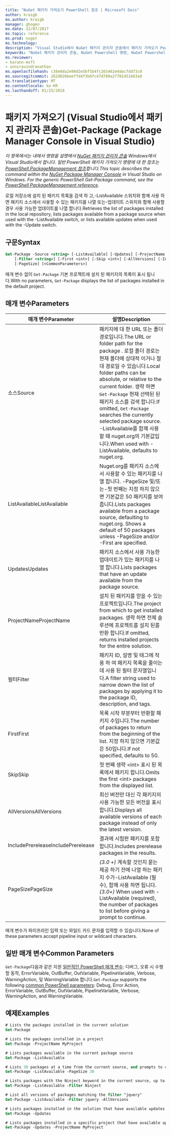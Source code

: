 ```yaml
---
title: "NuGet 패키지 가져오기 PowerShell 참조 | Microsoft Docs"
author: kraigb
ms.author: kraigb
manager: ghogen
ms.date: 12/07/2017
ms.topic: reference
ms.prod: nuget
ms.technology: 
description: "Visual Studio에서 NuGet 패키지 관리자 콘솔에서 패키지 가져오기 PowerShell 명령에 대 한 참조입니다."
keywords: "NuGet 패키지 관리자 콘솔, NuGet Powershell 명령, NuGet Powershell 참조, 패키지 가져오기"
ms.reviewer:
- karann-msft
- unniravindranathan
ms.openlocfilehash: c38e0da2e98d2e5bf5b4fc165462e9abcfdd73c0
ms.sourcegitcommit: 262d026beeffd4f3b6fc47d780a2f701451663a8
ms.translationtype: MT
ms.contentlocale: ko-KR
ms.lasthandoff: 01/25/2018
---
```

# <a name="get-package-package-manager-console-in-visual-studio"></a><span data-ttu-id="5ea1b-104">패키지 가져오기 (Visual Studio에서 패키지 관리자 콘솔)</span><span class="sxs-lookup"><span data-stu-id="5ea1b-104">Get-Package (Package Manager Console in Visual Studio)</span></span>

<span data-ttu-id="5ea1b-105">*이 항목에서는 내에서 명령을 설명에서 [NuGet 패키지 관리자 콘솔](Package-Manager-Console.md) Windows에서 Visual Studio에서 합니다. 일반 PowerShell 패키지 가져오기 명령에 대 한 참조는 [PowerShell PackageManagement 참조](/powershell/module/packagemanagement/?view=powershell-6)합니다.*</span><span class="sxs-lookup"><span data-stu-id="5ea1b-105">*This topic describes the command within the [NuGet Package Manager Console](Package-Manager-Console.md) in Visual Studio on Windows. For the generic PowerShell Get-Package command, see the [PowerShell PackageManagement reference](/powershell/module/packagemanagement/?view=powershell-6).*</span></span>

<span data-ttu-id="5ea1b-106">로컬 저장소에 설치 된 패키지 목록을 검색 하 고,-ListAvailable 스위치와 함께 사용 하면 패키지 소스에서 사용할 수 있는 패키지를 나열 또는-업데이트 스위치와 함께 사용할 경우 사용 가능한 업데이트를 나열 합니다.</span><span class="sxs-lookup"><span data-stu-id="5ea1b-106">Retrieves the list of packages installed in the local repository, lists packages available from a package source when used with the -ListAvailable switch, or lists available updates when used with the -Update switch.</span></span>

## <a name="syntax"></a><span data-ttu-id="5ea1b-107">구문</span><span class="sxs-lookup"><span data-stu-id="5ea1b-107">Syntax</span></span>

```ps
Get-Package -Source <string> [-ListAvailable] [-Updates] [-ProjectName <string>]
    [-Filter <string>] [-First <int>] [-Skip <int>] [-AllVersions] [-IncludePrerelease]
    [-PageSize] [<CommonParameters>]
```

<span data-ttu-id="5ea1b-108">매개 변수 없이 `Get-Package` 기본 프로젝트에 설치 된 패키지의 목록이 표시 됩니다.</span><span class="sxs-lookup"><span data-stu-id="5ea1b-108">With no parameters, `Get-Package` displays the list of packages installed in the default project.</span></span>

## <a name="parameters"></a><span data-ttu-id="5ea1b-109">매개 변수</span><span class="sxs-lookup"><span data-stu-id="5ea1b-109">Parameters</span></span>

| <span data-ttu-id="5ea1b-110">매개 변수</span><span class="sxs-lookup"><span data-stu-id="5ea1b-110">Parameter</span></span> | <span data-ttu-id="5ea1b-111">설명</span><span class="sxs-lookup"><span data-stu-id="5ea1b-111">Description</span></span> |
| --- | --- |
| <span data-ttu-id="5ea1b-112">소스</span><span class="sxs-lookup"><span data-stu-id="5ea1b-112">Source</span></span> | <span data-ttu-id="5ea1b-113">패키지에 대 한 URL 또는 폴더 경로입니다.</span><span class="sxs-lookup"><span data-stu-id="5ea1b-113">The URL or folder path for the package .</span></span> <span data-ttu-id="5ea1b-114">로컬 폴더 경로는 현재 폴더에 상대적 이거나 절대 경로일 수 있습니다.</span><span class="sxs-lookup"><span data-stu-id="5ea1b-114">Local folder paths can be absolute, or relative to the current folder.</span></span> <span data-ttu-id="5ea1b-115">생략 하면 `Get-Package` 현재 선택된 된 패키지 소스를 검색 합니다.</span><span class="sxs-lookup"><span data-stu-id="5ea1b-115">If omitted, `Get-Package` searches the currently selected package source.</span></span> <span data-ttu-id="5ea1b-116">-ListAvailable를 함께 사용할 때 nuget.org의 기본값입니다.</span><span class="sxs-lookup"><span data-stu-id="5ea1b-116">When used with -ListAvailable, defaults to nuget.org.</span></span> |
| <span data-ttu-id="5ea1b-117">ListAvailable</span><span class="sxs-lookup"><span data-stu-id="5ea1b-117">ListAvailable</span></span> | <span data-ttu-id="5ea1b-118">Nuget.org를 패키지 소스에서 사용할 수 있는 패키지를 나열 합니다. -PageSize 및/또는-첫 번째는 지정 하지 않으면 기본값은 50 패키지를 보여 줍니다.</span><span class="sxs-lookup"><span data-stu-id="5ea1b-118">Lists packages available from a package source, defaulting to nuget.org. Shows a default of 50 packages unless -PageSize and/or -First are specified.</span></span> |
| <span data-ttu-id="5ea1b-119">Updates</span><span class="sxs-lookup"><span data-stu-id="5ea1b-119">Updates</span></span> | <span data-ttu-id="5ea1b-120">패키지 소스에서 사용 가능한 업데이트가 있는 패키지를 나열 합니다.</span><span class="sxs-lookup"><span data-stu-id="5ea1b-120">Lists packages that have an update available from the package source.</span></span> |
| <span data-ttu-id="5ea1b-121">ProjectName</span><span class="sxs-lookup"><span data-stu-id="5ea1b-121">ProjectName</span></span> | <span data-ttu-id="5ea1b-122">설치 된 패키지를 얻을 수 있는 프로젝트입니다.</span><span class="sxs-lookup"><span data-stu-id="5ea1b-122">The project from which to get installed packages.</span></span> <span data-ttu-id="5ea1b-123">생략 하면 전체 솔루션에 프로젝트를 설치 된를 반환 합니다.</span><span class="sxs-lookup"><span data-stu-id="5ea1b-123">If omitted, returns installed projects for the entire solution.</span></span> |
| <span data-ttu-id="5ea1b-124">필터</span><span class="sxs-lookup"><span data-stu-id="5ea1b-124">Filter</span></span> | <span data-ttu-id="5ea1b-125">패키지 ID, 설명 및 태그에 적용 하 여 패키지 목록을 줄이는 데 사용 된 필터 문자열입니다.</span><span class="sxs-lookup"><span data-stu-id="5ea1b-125">A filter string used to narrow down the list of packages by applying it to the package ID, description, and tags.</span></span> |
| <span data-ttu-id="5ea1b-126">First</span><span class="sxs-lookup"><span data-stu-id="5ea1b-126">First</span></span> | <span data-ttu-id="5ea1b-127">목록 시작 부분부터 반환할 패키지 수입니다.</span><span class="sxs-lookup"><span data-stu-id="5ea1b-127">The number of packages to return from the beginning of the list.</span></span> <span data-ttu-id="5ea1b-128">지정 하지 않으면 기본값은 50입니다.</span><span class="sxs-lookup"><span data-stu-id="5ea1b-128">If not specified, defaults to 50.</span></span> |
| <span data-ttu-id="5ea1b-129">Skip</span><span class="sxs-lookup"><span data-stu-id="5ea1b-129">Skip</span></span> | <span data-ttu-id="5ea1b-130">첫 번째 생략 &lt;int&gt; 표시 된 목록에서 패키지 합니다.</span><span class="sxs-lookup"><span data-stu-id="5ea1b-130">Omits the first &lt;int&gt; packages from the displayed list.</span></span>  |
| <span data-ttu-id="5ea1b-131">AllVersions</span><span class="sxs-lookup"><span data-stu-id="5ea1b-131">AllVersions</span></span> | <span data-ttu-id="5ea1b-132">최신 버전만 대신 각 패키지의 사용 가능한 모든 버전을 표시합니다.</span><span class="sxs-lookup"><span data-stu-id="5ea1b-132">Displays all available versions of each package instead of only the latest version.</span></span> |
| <span data-ttu-id="5ea1b-133">IncludePrerelease</span><span class="sxs-lookup"><span data-stu-id="5ea1b-133">IncludePrerelease</span></span> | <span data-ttu-id="5ea1b-134">결과에 시험판 패키지를 포함합니다.</span><span class="sxs-lookup"><span data-stu-id="5ea1b-134">Includes prerelease packages in the results.</span></span> |
| <span data-ttu-id="5ea1b-135">PageSize</span><span class="sxs-lookup"><span data-stu-id="5ea1b-135">PageSize</span></span> | <span data-ttu-id="5ea1b-136">*(3.0 +)*  계속할 것인지 묻는 제공 하기 전에 나열 하는 패키지 수가-ListAvailable (필수), 함께 사용 하면 됩니다.</span><span class="sxs-lookup"><span data-stu-id="5ea1b-136">*(3.0+)* When used with -ListAvailable (required), the number of packages to list before giving a prompt to continue.</span></span> |

<span data-ttu-id="5ea1b-137">매개 변수가 파이프라인 입력 또는 와일드 카드 문자를 입력할 수 있습니다.</span><span class="sxs-lookup"><span data-stu-id="5ea1b-137">None of these parameters accept pipeline input or wildcard characters.</span></span>

## <a name="common-parameters"></a><span data-ttu-id="5ea1b-138">일반 매개 변수</span><span class="sxs-lookup"><span data-stu-id="5ea1b-138">Common Parameters</span></span>

<span data-ttu-id="5ea1b-139">`Get-Package`다음과 같은 지원 [일반적인 PowerShell 매개 변수](http://go.microsoft.com/fwlink/?LinkID=113216): 디버그, 오류 시 수행할 동작, ErrorVariable, OutBuffer, OutVariable, PipelineVariable, Verbose, WarningAction, 및 WarningVariable 합니다.</span><span class="sxs-lookup"><span data-stu-id="5ea1b-139">`Get-Package` supports the following [common PowerShell parameters](http://go.microsoft.com/fwlink/?LinkID=113216): Debug, Error Action, ErrorVariable, OutBuffer, OutVariable, PipelineVariable, Verbose, WarningAction, and WarningVariable.</span></span>

## <a name="examples"></a><span data-ttu-id="5ea1b-140">예제</span><span class="sxs-lookup"><span data-stu-id="5ea1b-140">Examples</span></span>

```ps
# Lists the packages installed in the current solution
Get-Package

# Lists the packages installed in a project
Get-Package -ProjectName MyProject

# Lists packages available in the current package source
Get-Package -ListAvailable

# Lists 30 packages at a time from the current source, and prompts to continue if more are available
Get-Package -ListAvailable -PageSize 30

# Lists packages with the Ninject keyword in the current source, up to 50
Get-Package -ListAvailable -Filter Ninject

# List all versions of packages matching the filter "jquery"
Get-Package -ListAvailable -Filter jquery -AllVersions

# Lists packages installed in the solution that have available updates
Get-Package -Updates

# Lists packages installed in a specific project that have available updates
Get-Package -Updates -ProjectName MyProject
```
